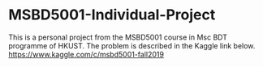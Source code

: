 # MSBD5001-Individual-Project
This is a personal project from the MSBD5001 course in Msc BDT programme of HKUST.
The problem is described in the Kaggle link below.
https://www.kaggle.com/c/msbd5001-fall2019
